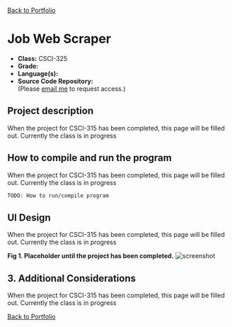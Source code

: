 [Back to Portfolio](./)

Job Web Scraper
===============

-   **Class:** CSCI-325
-   **Grade:** 
-   **Language(s):** 
-   **Source Code Repository:**  
    (Please [email me](mailto:gjtiradorobles@csustudent.net?subject=GitHub%20Access) to request access.)

## Project description

When the project for CSCI-315 has been completed, this page will be filled out. Currently the class is in progress

## How to compile and run the program

When the project for CSCI-315 has been completed, this page will be filled out. Currently the class is in progress

```bash
TODO: How to run/compile program
```

## UI Design

When the project for CSCI-315 has been completed, this page will be filled out. Currently the class is in progress

**Fig 1. Placeholder until the project has been completed.**
![screenshot](images/dummy_thumbnail.jpg)  


## 3. Additional Considerations

When the project for CSCI-315 has been completed, this page will be filled out. Currently the class is in progress

[Back to Portfolio](./)
